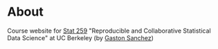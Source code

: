 # About

Course website for [Stat 259](http://gastonsanchez.com/stat259) "Reproducible and Collaborative Statistical Data Science" at UC Berkeley (by [Gaston Sanchez](http://gastonsanchez.com))
